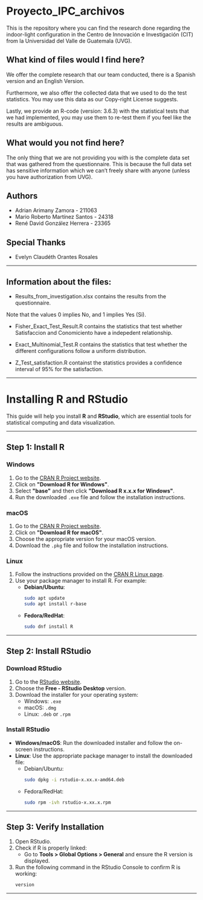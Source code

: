 # Proyecto_IPC_archivos
This is the repository where you can find the research done regarding the indoor-light configuration in the Centro de Innovación e Investigación (CIT) from la Universidad del Valle de Guatemala (UVG). 

## What kind of files would I find here?
We offer the complete research that our team conducted, there is a Spanish version and an English Version.

Furthermore, we also offer the collected data that we used to do the test statistics. You may use this data as our Copy-right License suggests.

Lastly, we provide an R-code (version: 3.6.3)   with the statistical tests that we had implemented, you may use them to re-test them if you feel like the results are ambiguous.

## What would you not find here?
The only thing that we are not providing you with is the complete data set that was gathered from the questionnaire. This is because the full data set has sensitive information which we can’t freely share with anyone (unless you have authorization from UVG).

## Authors
* Adrian Arimany Zamora - 211063
* Mario Roberto Martínez Santos - 24318
* René David González Herrera - 23365

## Special Thanks
* Evelyn Claudéth Orantes Rosales

---
## Information about the files:
* Results_from_investigation.xlsx contains the results from the questionnaire.

Note that the values 0 implies No, and 1 implies Yes (Si).

* Fisher_Exact_Test_Result.R  contains the statistics that test whether Satisfaccion and Conomiciento have a indepedent relationship.

* Exact_Multinomial_Test.R contains the statistics that test whether the different configurations follow a uniform distribution.

* Z_Test_satisfaction.R containst the statistics provides a confidence interval of 95% for the satisfaction.
---
# Installing R and RStudio

This guide will help you install **R** and **RStudio**, which are essential tools for statistical computing and data visualization.

---

## Step 1: Install R

### Windows
1. Go to the [CRAN R Project website](https://cran.r-project.org/).
2. Click on **"Download R for Windows"**.
3. Select **"base"** and then click **"Download R x.x.x for Windows"**.
4. Run the downloaded `.exe` file and follow the installation instructions.

### macOS
1. Go to the [CRAN R Project website](https://cran.r-project.org/).
2. Click on **"Download R for macOS"**.
3. Choose the appropriate version for your macOS version.
4. Download the `.pkg` file and follow the installation instructions.

### Linux
1. Follow the instructions provided on the [CRAN R Linux page](https://cran.r-project.org/bin/linux/).
2. Use your package manager to install R. For example:
   - **Debian/Ubuntu**:
     ```bash
     sudo apt update
     sudo apt install r-base
     ```
   - **Fedora/RedHat**:
     ```bash
     sudo dnf install R
     ```

---

## Step 2: Install RStudio

### Download RStudio
1. Go to the [RStudio website](https://posit.co/download/rstudio-desktop/).
2. Choose the **Free - RStudio Desktop** version.
3. Download the installer for your operating system:
   - Windows: `.exe`
   - macOS: `.dmg`
   - Linux: `.deb` or `.rpm`

### Install RStudio
- **Windows/macOS**: Run the downloaded installer and follow the on-screen instructions.
- **Linux**: Use the appropriate package manager to install the downloaded file:
  - Debian/Ubuntu:
    ```bash
    sudo dpkg -i rstudio-x.xx.x-amd64.deb
    ```
  - Fedora/RedHat:
    ```bash
    sudo rpm -ivh rstudio-x.xx.x.rpm
    ```

---

## Step 3: Verify Installation

1. Open RStudio.
2. Check if R is properly linked:
   - Go to **Tools > Global Options > General** and ensure the R version is displayed.
3. Run the following command in the RStudio Console to confirm R is working:
   ```R
   version

---


